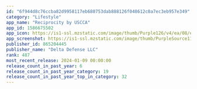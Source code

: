 ```yaml
---
id: "6f944d8c76ccba82d9958117eb680753dab888126f048612c0a7ec3eb957e349"
category: "Lifestyle"
app_name: "Reciprocity by USCCA"
app_id: 1586675502
app_icon: https://is1-ssl.mzstatic.com/image/thumb/Purple126/v4/ea/08/e5/ea08e591-1999-90d2-886f-81284877d0fa/AppIcon-1x_U007ephone-85-220.png/1024x1024bb.png
app_screenshot: https://is1-ssl.mzstatic.com/image/thumb/PurpleSource115/v4/db/d7/fa/dbd7fa43-6f03-eb0e-8bd9-06436b0dd2e5/a0e3cf17-4f43-479d-88e8-cbc1cae0ab50_1284x2778_Hero1.jpg/1284x2778bb.png
publisher_id: 865204445
publisher_name: "Delta Defense LLC"
rank: 487
most_recent_release: 2024-01-09 00:00:00
release_count_in_past_year: 6
release_count_in_past_year_category: 19
release_count_in_past_year_top_in_category: 32
---
```

